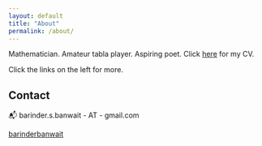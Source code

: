 ```yaml
---
layout: default
title: "About"
permalink: /about/
---
```


Mathematician. Amateur tabla player. Aspiring poet. Click [here](https://barinderbanwait.github.io/cv/bsb_cv.pdf) for my CV.

Click the links on the left for more.

## Contact

:mailbox_with_mail: barinder.s.banwait - AT - gmail.com
<p>
<i class="fa-brands fa-github fa-lg"></i>
<a href="https://github.com/barinderbanwait">barinderbanwait</a>
</p>

<p>
<a href="https://www.linkedin.com/in/barinderbanwait"><i class="fa-brands fa-linkedin fa-lg"></i></a>
</p>